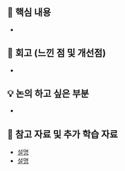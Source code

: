 ## 📖 핵심 내용
- <!--본 주제에서 다룬 주요 개념이나 내용을 적어주세요.-->

## 🤔 회고 (느낀 점 및 개선점)
- <!--학습한 뒤에 느낀 점이나 배웠던 내용, 개선점을 적어주세요.-->

## 💡 논의 하고 싶은 부분
- <!--스터디 원에게 공유하고 싶은 유용한 내용이나 함께 논의하고 싶은 부분을 적어주세요.-->


## 🔗 참고 자료 및 추가 학습 자료
- [설명]([링크1)
- [설명](링크2)
